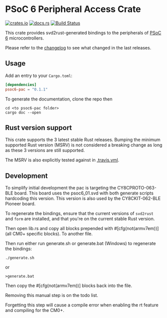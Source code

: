 # PSoC 6 Peripheral Access Crate

[![crates.io](https://img.shields.io/crates/v/psoc6-pac.svg)](https://crates.io/crates/psoc6-pac)
[![docs.rs](https://docs.rs/psoc6-pac/badge.svg)](https://docs.rs/psoc6-pac/)
[![Build Status](https://travis-ci.org/psoc-rs/psoc6-pac.svg?branch=master)](https://travis-ci.org/psoc-rs/psoc6-pac)

This crate provides svd2rust-generated bindings to the peripherals of [PSoC 6]
microcontrollers.

Please refer to the [changelog](CHANGELOG.md) to see what changed in the last
releases.

[PSoC 6]: https://www.cypress.com/products/32-bit-arm-cortex-m4-psoc-6

## Usage

Add an entry to your `Cargo.toml`:

```toml
[dependencies]
psoc6-pac = "0.1.1"
```

To generate the documentation, clone the repo then
```
cd <to psoc6-pac folder>
cargo doc --open
```

## Rust version support

This crate supports the 3 latest stable Rust releases. Bumping the minimum
supported Rust version (MSRV) is not considered a breaking change as long as
these 3 versions are still supported.

The MSRV is also explicitly tested against in [.travis.yml](.travis.yml).

## Development
To simplify initial development the pac is targeting the CY8CPROTO-063-BLE board. This board uses the psoc6_01.svd with both generate scripts hardcoding this version. This version is also used by the CY8CKIT-062-BLE Pioneer board.

To regenerate the bindings, ensure that the current versions of `svd2rust`
and `form` are installed, and that you're on the current stable Rust version.

Then open lib.rs and copy all blocks prepended with #[cfg(not(armv7em))] (all CM0+ specific blocks). To another file.

Then run either run generate.sh or generate.bat (Windows) to regenerate the bindings:

```
./generate.sh
```
or
```
>generate.bat
```

Then copy the #[cfg(not(armv7em))] blocks back into the file.

Removing this manual step is on the todo list.

Forgetting this step will cause a compile error when enabling the rt feature and compiling for the CM0+.
